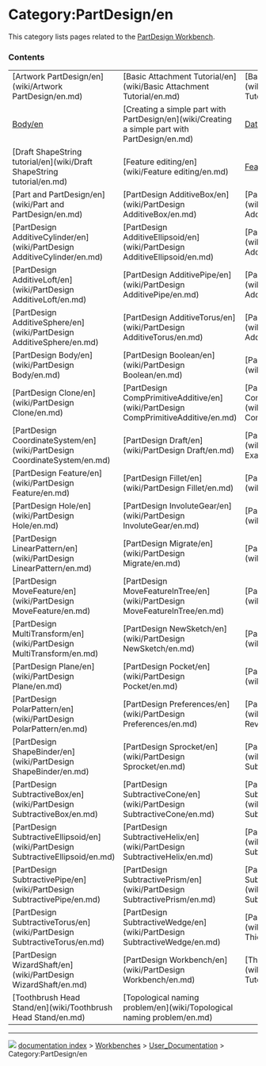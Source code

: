 # Category:PartDesign/en
This category lists pages related to the [PartDesign Workbench](PartDesign_Workbench.md).

### Contents

|     |     |     |
| --- | --- | --- |
| [Artwork PartDesign/en](wiki/Artwork PartDesign/en.md) | [Basic Attachment Tutorial/en](wiki/Basic Attachment Tutorial/en.md) | [Basic Part Design Tutorial/en](wiki/Basic Part Design Tutorial/en.md) |
| [Body/en](wiki/Body/en.md) | [Creating a simple part with PartDesign/en](wiki/Creating a simple part with PartDesign/en.md) | [Datum/en](wiki/Datum/en.md) |
| [Draft ShapeString tutorial/en](wiki/Draft ShapeString tutorial/en.md) | [Feature editing/en](wiki/Feature editing/en.md) | [Feature/en](wiki/Feature/en.md) |
| [Part and PartDesign/en](wiki/Part and PartDesign/en.md) | [PartDesign AdditiveBox/en](wiki/PartDesign AdditiveBox/en.md) | [PartDesign AdditiveCone/en](wiki/PartDesign AdditiveCone/en.md) |
| [PartDesign AdditiveCylinder/en](wiki/PartDesign AdditiveCylinder/en.md) | [PartDesign AdditiveEllipsoid/en](wiki/PartDesign AdditiveEllipsoid/en.md) | [PartDesign AdditiveHelix/en](wiki/PartDesign AdditiveHelix/en.md) |
| [PartDesign AdditiveLoft/en](wiki/PartDesign AdditiveLoft/en.md) | [PartDesign AdditivePipe/en](wiki/PartDesign AdditivePipe/en.md) | [PartDesign AdditivePrism/en](wiki/PartDesign AdditivePrism/en.md) |
| [PartDesign AdditiveSphere/en](wiki/PartDesign AdditiveSphere/en.md) | [PartDesign AdditiveTorus/en](wiki/PartDesign AdditiveTorus/en.md) | [PartDesign AdditiveWedge/en](wiki/PartDesign AdditiveWedge/en.md) |
| [PartDesign Body/en](wiki/PartDesign Body/en.md) | [PartDesign Boolean/en](wiki/PartDesign Boolean/en.md) | [PartDesign Chamfer/en](wiki/PartDesign Chamfer/en.md) |
| [PartDesign Clone/en](wiki/PartDesign Clone/en.md) | [PartDesign CompPrimitiveAdditive/en](wiki/PartDesign CompPrimitiveAdditive/en.md) | [PartDesign CompPrimitiveSubtractive/en](wiki/PartDesign CompPrimitiveSubtractive/en.md) |
| [PartDesign CoordinateSystem/en](wiki/PartDesign CoordinateSystem/en.md) | [PartDesign Draft/en](wiki/PartDesign Draft/en.md) | [PartDesign Examples/en](wiki/PartDesign Examples/en.md) |
| [PartDesign Feature/en](wiki/PartDesign Feature/en.md) | [PartDesign Fillet/en](wiki/PartDesign Fillet/en.md) | [PartDesign Groove/en](wiki/PartDesign Groove/en.md) |
| [PartDesign Hole/en](wiki/PartDesign Hole/en.md) | [PartDesign InvoluteGear/en](wiki/PartDesign InvoluteGear/en.md) | [PartDesign Line/en](wiki/PartDesign Line/en.md) |
| [PartDesign LinearPattern/en](wiki/PartDesign LinearPattern/en.md) | [PartDesign Migrate/en](wiki/PartDesign Migrate/en.md) | [PartDesign Mirrored/en](wiki/PartDesign Mirrored/en.md) |
| [PartDesign MoveFeature/en](wiki/PartDesign MoveFeature/en.md) | [PartDesign MoveFeatureInTree/en](wiki/PartDesign MoveFeatureInTree/en.md) | [PartDesign MoveTip/en](wiki/PartDesign MoveTip/en.md) |
| [PartDesign MultiTransform/en](wiki/PartDesign MultiTransform/en.md) | [PartDesign NewSketch/en](wiki/PartDesign NewSketch/en.md) | [PartDesign Pad/en](wiki/PartDesign Pad/en.md) |
| [PartDesign Plane/en](wiki/PartDesign Plane/en.md) | [PartDesign Pocket/en](wiki/PartDesign Pocket/en.md) | [PartDesign Point/en](wiki/PartDesign Point/en.md) |
| [PartDesign PolarPattern/en](wiki/PartDesign PolarPattern/en.md) | [PartDesign Preferences/en](wiki/PartDesign Preferences/en.md) | [PartDesign Revolution/en](wiki/PartDesign Revolution/en.md) |
| [PartDesign ShapeBinder/en](wiki/PartDesign ShapeBinder/en.md) | [PartDesign Sprocket/en](wiki/PartDesign Sprocket/en.md) | [PartDesign SubShapeBinder/en](wiki/PartDesign SubShapeBinder/en.md) |
| [PartDesign SubtractiveBox/en](wiki/PartDesign SubtractiveBox/en.md) | [PartDesign SubtractiveCone/en](wiki/PartDesign SubtractiveCone/en.md) | [PartDesign SubtractiveCylinder/en](wiki/PartDesign SubtractiveCylinder/en.md) |
| [PartDesign SubtractiveEllipsoid/en](wiki/PartDesign SubtractiveEllipsoid/en.md) | [PartDesign SubtractiveHelix/en](wiki/PartDesign SubtractiveHelix/en.md) | [PartDesign SubtractiveLoft/en](wiki/PartDesign SubtractiveLoft/en.md) |
| [PartDesign SubtractivePipe/en](wiki/PartDesign SubtractivePipe/en.md) | [PartDesign SubtractivePrism/en](wiki/PartDesign SubtractivePrism/en.md) | [PartDesign SubtractiveSphere/en](wiki/PartDesign SubtractiveSphere/en.md) |
| [PartDesign SubtractiveTorus/en](wiki/PartDesign SubtractiveTorus/en.md) | [PartDesign SubtractiveWedge/en](wiki/PartDesign SubtractiveWedge/en.md) | [PartDesign Thickness/en](wiki/PartDesign Thickness/en.md) |
| [PartDesign WizardShaft/en](wiki/PartDesign WizardShaft/en.md) | [PartDesign Workbench/en](wiki/PartDesign Workbench/en.md) | [Thread for Screw Tutorial/en](wiki/Thread for Screw Tutorial/en.md) |
| [Toothbrush Head Stand/en](wiki/Toothbrush Head Stand/en.md) | [Topological naming problem/en](wiki/Topological naming problem/en.md) |



---
![](images/Right_arrow.png) [documentation index](../README.md) > [Workbenches](Category_Workbenches.md) > [User_Documentation](Category_User_Documentation.md) > Category:PartDesign/en
